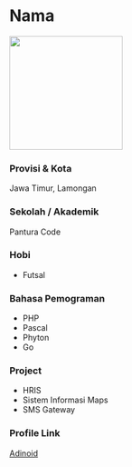 # Nama

<img src="https://avatars1.githubusercontent.com/u/59601390?s=400&u=dc5be6e2d74effd5967c781841c5345dbde616a2&v=4" width="200" height="200" align="center"/>

### Provisi & Kota

Jawa Timur, Lamongan

### Sekolah / Akademik

Pantura Code

### Hobi

- Futsal

### Bahasa Pemograman

- PHP
- Pascal
- Phyton
- Go

### Project

- HRIS
- Sistem Informasi Maps
- SMS Gateway

### Profile Link

[Adinoid](https://github.com/adinoid)
